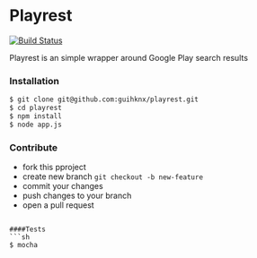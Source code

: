 # Playrest
[![Build Status](https://travis-ci.org/guihknx/playrest.svg?branch=master)](https://travis-ci.org/guihknx/playrest)

Playrest is an simple wrapper around Google Play search results

### Installation

```sh
$ git clone git@github.com:guihknx/playrest.git
$ cd playrest
$ npm install
$ node app.js
```

### Contribute
* fork this pproject
* create new branch ``git checkout -b new-feature``
* commit your changes
* push changes to your branch
* open a pull request
```

####Tests
```sh
$ mocha
```